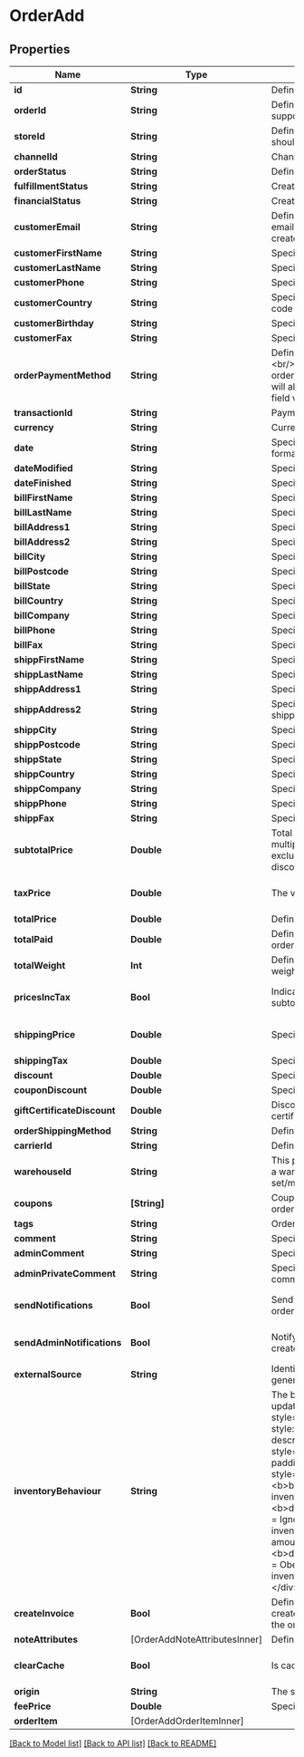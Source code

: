 # OrderAdd

## Properties
Name | Type | Description | Notes
------------ | ------------- | ------------- | -------------
**id** | **String** | Defines order&#39;s id | [optional] 
**orderId** | **String** | Defines the order id if it is supported by the cart | [optional] 
**storeId** | **String** | Defines store id where the order should be assigned | [optional] 
**channelId** | **String** | Channel ID | [optional] 
**orderStatus** | **String** | Defines order status. | 
**fulfillmentStatus** | **String** | Create order with fulfillment status | [optional] 
**financialStatus** | **String** | Create order with financial status | [optional] 
**customerEmail** | **String** | Defines the customer specified by email for whom order has to be created | 
**customerFirstName** | **String** | Specifies customer&#39;s first name | [optional] 
**customerLastName** | **String** | Specifies customer’s last name | [optional] 
**customerPhone** | **String** | Specifies customer’s phone | [optional] 
**customerCountry** | **String** | Specifies customer&#39;s address ISO code or name of country | [optional] 
**customerBirthday** | **String** | Specifies customer’s birthday | [optional] 
**customerFax** | **String** | Specifies customer’s fax | [optional] 
**orderPaymentMethod** | **String** | Defines order payment method.&lt;br/&gt;Setting order_payment_method on Shopify will also change financial_status field value to &#39;paid&#39; | [optional] 
**transactionId** | **String** | Payment transaction id | [optional] 
**currency** | **String** | Currency code of order | [optional] 
**date** | **String** | Specifies an order creation date in format Y-m-d H:i:s | [optional] 
**dateModified** | **String** | Specifies order&#39;s  modification date | [optional] 
**dateFinished** | **String** | Specifies order&#39;s  finished date | [optional] 
**billFirstName** | **String** | Specifies billing first name | 
**billLastName** | **String** | Specifies billing last name | 
**billAddress1** | **String** | Specifies first billing address | 
**billAddress2** | **String** | Specifies second billing address | [optional] 
**billCity** | **String** | Specifies billing city | 
**billPostcode** | **String** | Specifies billing postcode | 
**billState** | **String** | Specifies billing state code | 
**billCountry** | **String** | Specifies billing country code | 
**billCompany** | **String** | Specifies billing company | [optional] 
**billPhone** | **String** | Specifies billing phone | [optional] 
**billFax** | **String** | Specifies billing fax | [optional] 
**shippFirstName** | **String** | Specifies shipping first name | [optional] 
**shippLastName** | **String** | Specifies shipping last name | [optional] 
**shippAddress1** | **String** | Specifies first shipping address | [optional] 
**shippAddress2** | **String** | Specifies second address line of a shipping street address | [optional] 
**shippCity** | **String** | Specifies shipping city | [optional] 
**shippPostcode** | **String** | Specifies shipping postcode | [optional] 
**shippState** | **String** | Specifies shipping state code | [optional] 
**shippCountry** | **String** | Specifies shipping country code | [optional] 
**shippCompany** | **String** | Specifies shipping company | [optional] 
**shippPhone** | **String** | Specifies shipping phone | [optional] 
**shippFax** | **String** | Specifies shipping fax | [optional] 
**subtotalPrice** | **Double** | Total price of all ordered products multiplied by their number, excluding tax, shipping price and discounts | [optional] 
**taxPrice** | **Double** | The value of tax cost for order | [optional] [default to 0]
**totalPrice** | **Double** | Defines order&#39;s total price | [optional] 
**totalPaid** | **Double** | Defines total paid amount for the order | [optional] 
**totalWeight** | **Int** | Defines the sum of all line item weights in grams for the order | [optional] 
**pricesIncTax** | **Bool** | Indicates whether prices and subtotal includes tax. | [optional] [default to false]
**shippingPrice** | **Double** | Specifies order&#39;s shipping price | [optional] [default to 0]
**shippingTax** | **Double** | Specifies order&#39;s shipping price tax | [optional] 
**discount** | **Double** | Specifies order&#39;s discount | [optional] 
**couponDiscount** | **Double** | Specifies order&#39;s coupon discount | [optional] 
**giftCertificateDiscount** | **Double** | Discounts for order with gift certificates | [optional] 
**orderShippingMethod** | **String** | Defines order shipping method | [optional] 
**carrierId** | **String** | Defines tracking carrier id | [optional] 
**warehouseId** | **String** | This parameter is used for selecting a warehouse where you need to set/modify a product quantity. | [optional] 
**coupons** | **[String]** | Coupons that will be applied to order | [optional] 
**tags** | **String** | Order tags | [optional] 
**comment** | **String** | Specifies order comment | [optional] 
**adminComment** | **String** | Specifies admin&#39;s order comment | [optional] 
**adminPrivateComment** | **String** | Specifies private admin&#39;s order comment | [optional] 
**sendNotifications** | **Bool** | Send notifications to customer after order was created | [optional] [default to false]
**sendAdminNotifications** | **Bool** | Notify admin when new order was created. | [optional] [default to false]
**externalSource** | **String** | Identifying the system used to generate the order | [optional] 
**inventoryBehaviour** | **String** | The behaviour to use when updating inventory.&lt;hr&gt;&lt;div style&#x3D;\&quot;font-style:normal\&quot;&gt;Values description:&lt;div style&#x3D;\&quot;margin-left: 2%; padding-top: 2%\&quot;&gt;&lt;div style&#x3D;\&quot;font-size:85%\&quot;&gt;&lt;b&gt;bypass&lt;/b&gt; &#x3D; Do not claim inventory &lt;/br&gt;&lt;/br&gt;&lt;b&gt;decrement_ignoring_policy&lt;/b&gt; &#x3D; Ignore the product&#39;s &lt;/br&gt; inventory policy and claim amounts&lt;/br&gt;&lt;/br&gt;&lt;b&gt;decrement_obeying_policy&lt;/b&gt; &#x3D;  Obey the product&#39;s &lt;/br&gt; inventory policy.&lt;/br&gt;&lt;/br&gt;&lt;/div&gt;&lt;/div&gt;&lt;/div&gt; | [optional] [default to "bypass"]
**createInvoice** | **Bool** | Defines whether the invoice is created automatically along with the order | [optional] [default to false]
**noteAttributes** | [OrderAddNoteAttributesInner] | Defines note attributes | [optional] 
**clearCache** | **Bool** | Is cache clear required | [optional] [default to true]
**origin** | **String** | The source of the order | [optional] 
**feePrice** | **Double** | Specifies refund&#39;s fee price | [optional] 
**orderItem** | [OrderAddOrderItemInner] |  | 

[[Back to Model list]](../README.md#documentation-for-models) [[Back to API list]](../README.md#documentation-for-api-endpoints) [[Back to README]](../README.md)


